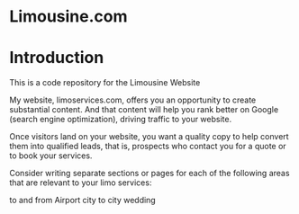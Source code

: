 # Limousine.com

# Introduction
This is a code repository for the Limousine Website

My website, limoservices.com, offers you an opportunity to create substantial content. And that content will help you rank better on Google (search engine optimization), driving traffic to your website.

Once visitors land on your website, you want a quality copy to help convert them into qualified leads, that is, prospects who contact you for a quote or to book your services.

Consider writing separate sections or pages for each of the following areas that are relevant to your limo services:

to and from Airport
city to city 
wedding
